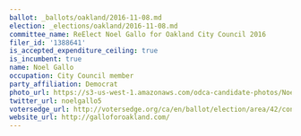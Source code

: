 ```yaml
---
ballot: _ballots/oakland/2016-11-08.md
election: _elections/oakland/2016-11-08.md
committee_name: ReElect Noel Gallo for Oakland City Council 2016
filer_id: '1388641'
is_accepted_expenditure_ceiling: true
is_incumbent: true
name: Noel Gallo
occupation: City Council member
party_affiliation: Democrat
photo_url: https://s3-us-west-1.amazonaws.com/odca-candidate-photos/Noel-Gallo.png
twitter_url: noelgallo5
votersedge_url: http://votersedge.org/ca/en/ballot/election/area/42/contests/contest/13237/candidate/130759?&county=Alameda%20County&election_authority_id=1
website_url: http://galloforoakland.com/
---
```

